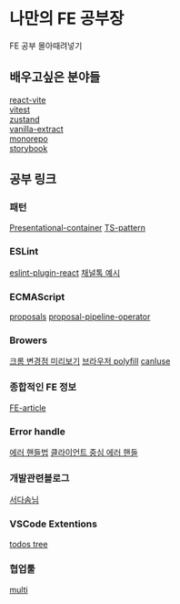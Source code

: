 # 나만의 FE 공부장 
FE 공부 몰아때려넣기

## 배우고싶은 분야들

[react-vite](https://ko.vitejs.dev/guide/) <br/>
[vitest](https://vitest.dev/) <br/>
[zustand](https://github.com/pmndrs/zustand) <br/>
[vanilla-extract](https://vanilla-extract.style/) <br/>
[monorepo](https://monorepo.tools/) <br/>
[storybook](https://storybook.js.org/)


## 공부 링크

### 패턴

[Presentational-container](https://www.patterns.dev/posts/presentational-container-pattern)
[TS-pattern](https://velog.io/@hhhminme/ts-pattern%EC%9D%84-%ED%99%9C%EC%9A%A9%ED%95%9C-%EA%B0%95%EB%A0%A5%ED%95%9C-%EB%94%94%EC%9E%90%EC%9D%B8-%EC%8B%9C%EC%8A%A4%ED%85%9C-%EC%BB%B4%ED%8F%AC%EB%84%8C%ED%8A%B8-%EB%A7%8C%EB%93%A4%EA%B8%B0#ts-pattern-vs-switch-%EB%AC%B4%EC%97%87%EC%9D%B4-%EB%8D%94-%EC%A2%8B%EC%9D%84%EA%B9%8C)

### ESLint

[eslint-plugin-react](https://github.com/jsx-eslint/eslint-plugin-react/blob/master/docs/rules/sort-comp.md)
[채널톡 예시](https://github.com/channel-io/eslint-config/blob/exp/rules/react.js#L23C4-L23C4)

### ECMAScript

[proposals](https://github.com/tc39/proposals)
[proposal-pipeline-operator](https://github.com/tc39/proposal-pipeline-operator)

### Browers

[크롬 변경점 미리보기](https://chromestatus.com/roadmap)
[브라우저 polyfill](https://browsersl.ist/)
[canIuse](https://caniuse.com/)


### 종합적인 FE 정보
[FE-article](https://kofearticle.substack.com/)


### Error handle
[에러 핸들법](https://velog.io/@eunddodi/3개월차-주니어가-에러-핸들링-시스템-구축한-후기)
[클라이언트 중심 에러 핸들](https://jbee.io/react/error-declarative-handling-2/)


### 개발관련블로그
[서다솜님](https://www.daleseo.com)


### VSCode Extentions
[todos tree](https://velog.io/@young_pallete/%EC%9D%B5%EC%8A%A4%ED%85%90%EC%85%98-Todo-Tree-Extension%EC%9C%BC%EB%A1%9C-%EA%B9%94%EB%81%94%ED%95%98%EA%B2%8C-todo-%EA%B4%80%EB%A6%AC%ED%95%98%EA%B8%B0)

### 협업툴
[multi](https://multi.app/?w_id=M7vIqGqSkoyUlzpYhC5o)
